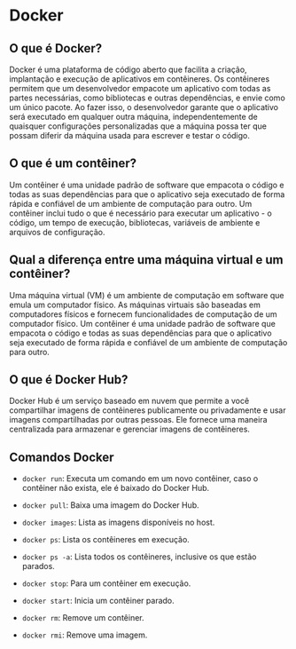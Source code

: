 # Docker

## O que é Docker?

Docker é uma plataforma de código aberto que facilita a criação, implantação e execução de aplicativos em contêineres. Os contêineres permitem que um desenvolvedor empacote um aplicativo com todas as partes necessárias, como bibliotecas e outras dependências, e envie como um único pacote. Ao fazer isso, o desenvolvedor garante que o aplicativo será executado em qualquer outra máquina, independentemente de quaisquer configurações personalizadas que a máquina possa ter que possam diferir da máquina usada para escrever e testar o código.

## O que é um contêiner?

Um contêiner é uma unidade padrão de software que empacota o código e todas as suas dependências para que o aplicativo seja executado de forma rápida e confiável de um ambiente de computação para outro. Um contêiner inclui tudo o que é necessário para executar um aplicativo - o código, um tempo de execução, bibliotecas, variáveis de ambiente e arquivos de configuração.

## Qual a diferença entre uma máquina virtual e um contêiner?

Uma máquina virtual (VM) é um ambiente de computação em software que emula um computador físico. As máquinas virtuais são baseadas em computadores físicos e fornecem funcionalidades de computação de um computador físico. Um contêiner é uma unidade padrão de software que empacota o código e todas as suas dependências para que o aplicativo seja executado de forma rápida e confiável de um ambiente de computação para outro.

## O que é Docker Hub?

Docker Hub é um serviço baseado em nuvem que permite a você compartilhar imagens de contêineres publicamente ou privadamente e usar imagens compartilhadas por outras pessoas. Ele fornece uma maneira centralizada para armazenar e gerenciar imagens de contêineres.

## Comandos Docker

- `docker run`: Executa um comando em um novo contêiner, caso o contêiner não exista, ele é baixado do Docker Hub.

- `docker pull`: Baixa uma imagem do Docker Hub.

- `docker images`: Lista as imagens disponíveis no host.

- `docker ps`: Lista os contêineres em execução.

- `docker ps -a`: Lista todos os contêineres, inclusive os que estão parados.

- `docker stop`: Para um contêiner em execução.

- `docker start`: Inicia um contêiner parado.

- `docker rm`: Remove um contêiner.

- `docker rmi`: Remove uma imagem.
